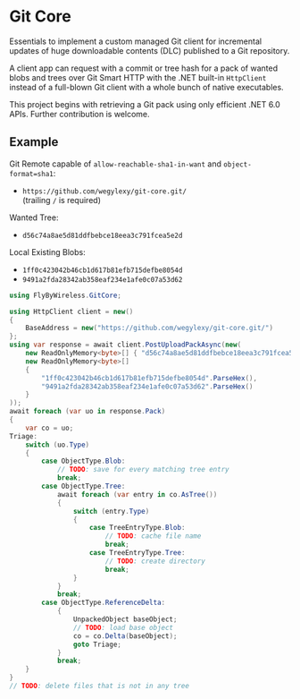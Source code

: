 # Git Core

Essentials to implement a custom managed Git client for incremental updates of huge downloadable contents (DLC) published to a Git repository.

A client app can request with a commit or tree hash for a pack of wanted blobs and trees over Git Smart HTTP with the .NET built-in `HttpClient` instead of a full-blown Git client with a whole bunch of native executables.

This project begins with retrieving a Git pack using only efficient .NET 6.0 APIs. Further contribution is welcome.

## Example

Git Remote capable of `allow-reachable-sha1-in-want` and `object-format=sha1`:
- `https://github.com/wegylexy/git-core.git/`  
  (trailing `/` is required)

Wanted Tree:
- `d56c74a8ae5d81ddfbebce18eea3c791fcea5e2d`

Local Existing Blobs:
- `1ff0c423042b46cb1d617b81efb715defbe8054d`
- `9491a2fda28342ab358eaf234e1afe0c07a53d62`

```cs
using FlyByWireless.GitCore;

using HttpClient client = new()
{
    BaseAddress = new("https://github.com/wegylexy/git-core.git/")
};
using var response = await client.PostUploadPackAsync(new(
    new ReadOnlyMemory<byte>[] { "d56c74a8ae5d81ddfbebce18eea3c791fcea5e2d".ParseHex() },
    new ReadOnlyMemory<byte>[]
    {
        "1ff0c423042b46cb1d617b81efb715defbe8054d".ParseHex(),
        "9491a2fda28342ab358eaf234e1afe0c07a53d62".ParseHex()
    }
));
await foreach (var uo in response.Pack)
{
    var co = uo;
Triage:
    switch (uo.Type)
    {
        case ObjectType.Blob:
            // TODO: save for every matching tree entry
            break;
        case ObjectType.Tree:
            await foreach (var entry in co.AsTree())
            {
                switch (entry.Type)
                {
                    case TreeEntryType.Blob:
                        // TODO: cache file name
                        break;
                    case TreeEntryType.Tree:
                        // TODO: create directory
                        break;
                }
            }
            break;
        case ObjectType.ReferenceDelta:
            {
                UnpackedObject baseObject;
                // TODO: load base object
                co = co.Delta(baseObject);
                goto Triage;
            }
            break;
    }
}
// TODO: delete files that is not in any tree
```